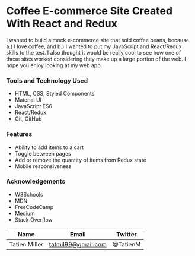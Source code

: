 # Coffee E-commerce Site Created With React and Redux

I wanted to build a mock e-commerce site that sold coffee beans, because a.) I love coffee, and b.) I wanted to put my JavaScript and React/Redux skills to the test. I also thought it would be really cool to see how one of these sites worked considering they make up a large portion of the web. I hope you enjoy looking at my web app.

### Tools and Technology Used

- HTML, CSS, Styled Components
- Material UI
- JavaScript ES6
- React/Redux
- Git, GitHub

### Features

- Ability to add items to a cart
- Toggle between pages
- Add or remove the quantity of items from Redux state
- Mobile responsiveness

### Acknowledgements

- W3Schools
- MDN
- FreeCodeCamp
- Medium
- Stack Overflow

| Name          | Email              | Twitter  |
| ------------- | ------------------ | -------- |
| Tatien Miller | tatmil99@gmail.com | @TatienM |
